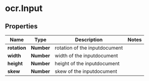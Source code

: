 # ocr.Input

## Properties
Name | Type | Description | Notes
------------ | ------------- | ------------- | -------------
**rotation** | **Number** | rotation of the inputdocument | 
**width** | **Number** | width of the inputdocument | 
**height** | **Number** | height of the inputdocument | 
**skew** | **Number** | skew of the inputdocument | 


